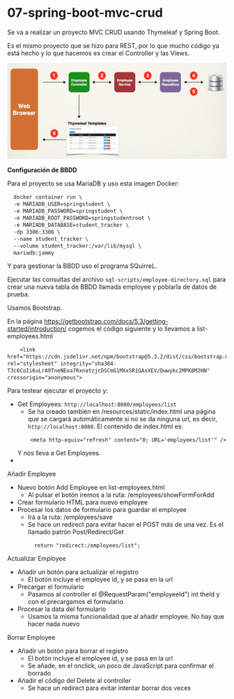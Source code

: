 # 07-spring-boot-mvc-crud

Se va a realizar un proyecto MVC CRUD usando Thymeleaf y Spring Boot.

Es el mismo proyecto que se hizo para REST, por lo que mucho código ya está hecho y lo que hacemos es crear el Controller y las Views.

![alt text](./images/MVCCrudProject.png)

**Configuración de BBDD**

Para el proyecto se usa MariaDB y uso esta imagen Docker:

```
  docker container run \
  -e MARIADB_USER=springstudent \
  -e MARIADB_PASSWORD=springstudent \
  -e MARIADB_ROOT_PASSWORD=springstudentroot \
  -e MARIADB_DATABASE=student_tracker \
  -dp 3306:3306 \
  --name student_tracker \
  --volume student_tracker:/var/lib/mysql \
  mariadb:jammy
```

Y para gestionar la BBDD uso el programa SQuirreL.

Ejecutar las consultas del archivo `sql-scripts/employee-directory.sql` para crear una nueva tabla de BBDD llamada employee y poblarla de datos de prueba.

Usamos Bootstrap.

En la página https://getbootstrap.com/docs/5.3/getting-started/introduction/ cogemos el código siguiente y lo llevamos a list-employees.html

```
    <link href="https://cdn.jsdelivr.net/npm/bootstrap@5.3.2/dist/css/bootstrap.min.css" rel="stylesheet" integrity="sha384-T3c6CoIi6uLrA9TneNEoa7RxnatzjcDSCmG1MXxSR1GAsXEV/Dwwykc2MPK8M2HN" crossorigin="anonymous">
```

Para testear ejecutar el proyecto y:

- Get Employees: `http://localhost:8080/employees/list`
  - Se ha creado también en /resources/static/index.html una página que se cargará automáticamente si no se da ninguna url, es decir, `http://localhost:8080`. El contenido de index.html es:
  ```
      <meta http-equiv="refresh" content="0; URL='employees/list'" />
  ```
  Y nos lleva a Get Employees.
-

Añadir Employee

- Nuevo botón Add Employee en list-employees.html
  - Al pulsar el botón iremos a la ruta: /employees/showFormForAdd
- Crear formulario HTML para nuevo employee
- Procesar los datos de formulario para guardar el employee
  - Irá a la ruta: /employees/save
  - Se hace un redirect para evitar hacer el POST más de una vez. Es el llamado patrón Post/Redirect/Get
    ```
      return "redirect:/employees/list";
    ```

Actualizar Employee

- Añadir un botón para actualizar el registro
  - El botón incluye el employee id, y se pasa en la url
- Precargar el formulario
  - Pasamos al controller el @RequestParam("employeeId") int theId y con el precargamos el formulario
- Procesar la data del formulario
  - Usamos la misma funcionalidad que al añadir employee. No hay que hacer nada nuevo

Borrar Employee

- Añadir un botón para borrar el registro
  - El botón incluye el employee id, y se pasa en la url
  - Se añade, en el onclick, un poco de JavaScript para confirmar el borrado
- Añadir el código del Delete al controller
  - Se hace un redirect para evitar intentar borrar dos veces
